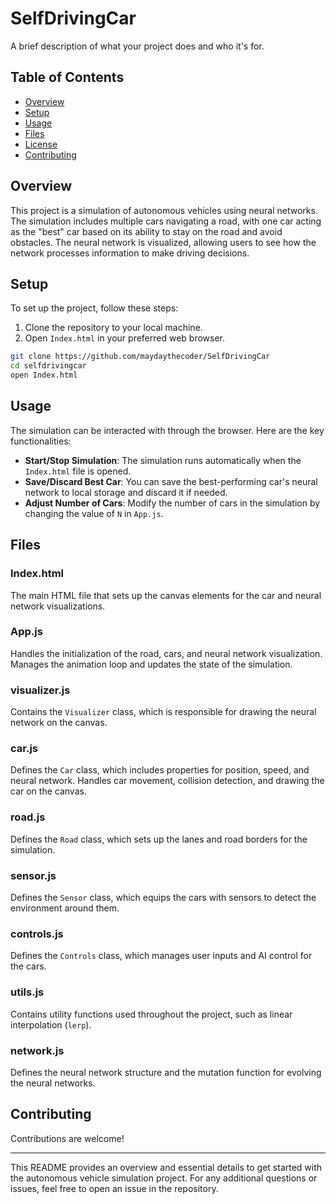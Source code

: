 # SelfDrivingCar


A brief description of what your project does and who it's for.

## Table of Contents

- [Overview](#overview)
- [Setup](#setup)
- [Usage](#usage)
- [Files](#files)
- [License](#license)
- [Contributing](#contributing)

## Overview

This project is a simulation of autonomous vehicles using neural networks. The simulation includes multiple cars navigating a road, with one car acting as the "best" car based on its ability to stay on the road and avoid obstacles. The neural network is visualized, allowing users to see how the network processes information to make driving decisions.

## Setup

To set up the project, follow these steps:

1. Clone the repository to your local machine.
2. Open `Index.html` in your preferred web browser.

```bash
git clone https://github.com/maydaythecoder/SelfDrivingCar
cd selfdrivingcar
open Index.html
```

## Usage

The simulation can be interacted with through the browser. Here are the key functionalities:

- **Start/Stop Simulation**: The simulation runs automatically when the `Index.html` file is opened.
- **Save/Discard Best Car**: You can save the best-performing car's neural network to local storage and discard it if needed.
- **Adjust Number of Cars**: Modify the number of cars in the simulation by changing the value of `N` in `App.js`.

## Files

### Index.html

The main HTML file that sets up the canvas elements for 
the car and neural network visualizations.

### App.js

Handles the initialization of the road, cars, 
and neural network visualization. 
Manages the animation loop and updates the state of the simulation.

### visualizer.js

Contains the `Visualizer` class, which is responsible for drawing
the neural network on the canvas.

### car.js

Defines the `Car` class, which includes properties for position,
speed, and neural network. Handles car movement, 
collision detection, and drawing the car on the canvas.

### road.js

Defines the `Road` class, which sets up the lanes and 
road borders for the simulation.

### sensor.js

Defines the `Sensor` class, which equips the cars with sensors
to detect the environment around them.

### controls.js

Defines the `Controls` class, which manages user inputs and
AI control for the cars.

### utils.js

Contains utility functions used throughout the project,
such as linear interpolation (`lerp`).

### network.js

Defines the neural network structure and the mutation function
for evolving the neural networks.

## Contributing

Contributions are welcome!

---

This README provides an overview and essential details to 
get started with the autonomous vehicle simulation project.
For any additional questions or issues,
feel free to open an issue in the repository.